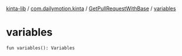 [kinta-lib](../../index.md) / [com.dailymotion.kinta](../index.md) / [GetPullRequestWithBase](index.md) / [variables](./variables.md)

# variables

`fun variables(): Variables`